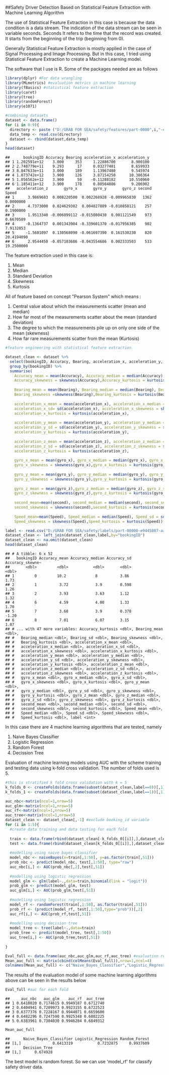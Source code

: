 ##Safety Driver Detection Based on Statistical Feature Extraction with Machine Learning Algorithm

The use of Statistical Feature Extraction in this case is because the data condition is a data stream. The indication of the data stream can be seen in variable seconds. Seconds It refers to the time that the record was created. It starts from the beginning of the trip (beginning from 0).

Generally Statistical Feature Extraction is mostly applied in the case of Signal Processing and Image Processing. But in this case, I tried using Statistical Feature Extraction to create a Machine Learning model.

The software that I use is R. Some of the packages needed are as follows
``` r
library(dplyr) #For data wrangling
library(MLmetrics) #evaluation metrics in machine learning
library(fBasics) #statistical feature extraction
library(caret) 
library(tree)
library(randomForest)
library(e1071)
```


``` r
#combining datasets
dataset <- data.frame()
for (i in 0:9){
  directory <- paste ("D:/GRAB FOR SEA/safety/features/part-0000",i,"-e6120af0-10c2-4248-97c4-81baf4304e5c-c000.csv",sep="")
  data_temp <- read.csv(directory)
  dataset <- rbind(dataset,data_temp)
}
head(dataset)
```

    ##      bookingID Accuracy Bearing acceleration_x acceleration_y
    ## 1 1.202591e+12    3.000     353     1.22886700       8.900100
    ## 2 2.748779e+11    9.293      17     0.03277481       8.659933
    ## 3 8.847633e+11    3.000     189     1.13967480       9.545974
    ## 4 1.073742e+12    3.900     126     3.87154250      10.386364
    ## 5 1.056562e+12    3.900      50    -0.11288182      10.550960
    ## 6 1.185411e+12    3.900     178     0.80564886       9.206902
    ##   acceleration_z       gyro_x       gyro_y       gyro_z second      Speed
    ## 1      3.9869683  0.008220500  0.002268928 -0.009965830   1362  0.0000000
    ## 2      4.7373000  0.024629302  0.004027889 -0.010858121    257  0.1900000
    ## 3      1.9513340 -0.006899112 -0.015080430  0.001121549    973  0.6670589
    ## 4     -0.1364737  0.001343904 -0.339601370 -0.017956385    902  7.9132853
    ## 5     -1.5601097  0.130568090 -0.061697390  0.161530230    820 20.4194090
    ## 6      2.9544450 -0.057103686 -0.043554686  0.002333503    533 19.2500000

The feature extraction used in this case is:

1.  Mean 
2.  Median 
3.  Standard Deviation 
4.  Skewness 
5.  Kurtosis 

All of feature based on concept "Pearson System" which means :

1.  Central value about which the measurements scatter (mean and median)
2.  How far most of the measurements scatter about the mean (standard deviation)
3.  The degree to which the measurements pile up on only one side of the mean (skewness)
4.  How far rare measurements scatter from the mean (Kurtosis)

``` r
#feature engineering with statistical feature extraction

dataset_clean <- dataset %>%
  select(bookingID, Accuracy, Bearing, acceleration_x, acceleration_y, acceleration_z, gyro_x, gyro_y, gyro_z, second, Speed) %>%
  group_by(bookingID) %>%
  summarise(
    Accuracy_mean = mean(Accuracy), Accuracy_median = median(Accuracy), Accuracy_sd = sd(Accuracy), 
    Accuracy_skewness = skewness(Accuracy),Accuracy_kurtosis = kurtosis(Accuracy),  
    
    Bearing_mean = mean(Bearing), Bearing_median = median(Bearing), Bearing_sd = sd(Bearing), 
    Bearing_skewness =skewness(Bearing),Bearing_kurtosis = kurtosis(Bearing),  
    
    acceleration_x_mean = mean(acceleration_x), acceleration_x_median = median(acceleration_x),
    acceleration_x_sd= sd(acceleration_x), acceleration_x_skewness = skewness(acceleration_x),
    acceleration_x_kurtosis = kurtosis(acceleration_x),  
    
    acceleration_y_mean = mean(acceleration_y), acceleration_y_median = median(acceleration_y), 
    acceleration_y_sd = sd(acceleration_y), acceleration_y_skewness = skewness(acceleration_y),
    acceleration_y_kurtosis = kurtosis(acceleration_y),  
    
    acceleration_z_mean = mean(acceleration_z), acceleration_z_median = median(acceleration_z), 
    acceleration_z_sd = sd(acceleration_z), acceleration_z_skewness = skewness(acceleration_z),
    acceleration_z_kurtosis = kurtosis(acceleration_z),  
    
    gyro_x_mean = mean(gyro_x), gyro_x_median = median(gyro_x), gyro_x_sd = sd(gyro_x), 
    gyro_x_skewness = skewness(gyro_x),gyro_x_kurtosis = kurtosis(gyro_x),  
    
    gyro_y_mean = mean(gyro_y), gyro_y_median = median(gyro_y), gyro_y_sd = sd(gyro_y), 
    gyro_y_skewness = skewness(gyro_y),gyro_y_kurtosis = kurtosis(gyro_y),  
    
    gyro_z_mean = mean(gyro_z),gyro_z_median = median(gyro_z), gyro_z_sd = sd(gyro_z), 
    gyro_z_skewness = skewness(gyro_z),gyro_z_kurtosis = kurtosis(gyro_z),  
    
    second_mean=mean(second), second_median = median(second), second_sd = sd(second), 
    second_skewness = skewness(second),second_kurtosis = kurtosis(second),  
    
    Speed_mean=mean(Speed), Speed_median = median(Speed), Speed_sd = sd(Speed), 
    Speed_skewness = skewness(Speed),Speed_kurtosis = kurtosis(Speed))

label <- read.csv("D:/GRAB FOR SEA/safety/labels/part-00000-e9445087-aa0a-433b-a7f6-7f4c19d78ad6-c000.csv")
dataset_clean <- left_join(dataset_clean,label,by="bookingID")
dataset_clean <- na.omit(dataset_clean)
head(dataset_clean)
```

    ## # A tibble: 6 x 52
    ##   bookingID Accuracy_mean Accuracy_median Accuracy_sd Accuracy_skewne~
    ##       <dbl>         <dbl>           <dbl>       <dbl>            <dbl>
    ## 1         0         10.2             8          3.86              1.73
    ## 2         1          3.72            3.9        0.598             1.26
    ## 3         2          3.93            3.63       1.12              1.32
    ## 4         6          4.59            4.00       1.33              1.70
    ## 5         7          3.68            3.9        0.378            -1.20
    ## 6         8          7.01            6.07       3.15              1.07
    ## # ... with 47 more variables: Accuracy_kurtosis <dbl>, Bearing_mean <dbl>,
    ## #   Bearing_median <dbl>, Bearing_sd <dbl>, Bearing_skewness <dbl>,
    ## #   Bearing_kurtosis <dbl>, acceleration_x_mean <dbl>,
    ## #   acceleration_x_median <dbl>, acceleration_x_sd <dbl>,
    ## #   acceleration_x_skewness <dbl>, acceleration_x_kurtosis <dbl>,
    ## #   acceleration_y_mean <dbl>, acceleration_y_median <dbl>,
    ## #   acceleration_y_sd <dbl>, acceleration_y_skewness <dbl>,
    ## #   acceleration_y_kurtosis <dbl>, acceleration_z_mean <dbl>,
    ## #   acceleration_z_median <dbl>, acceleration_z_sd <dbl>,
    ## #   acceleration_z_skewness <dbl>, acceleration_z_kurtosis <dbl>,
    ## #   gyro_x_mean <dbl>, gyro_x_median <dbl>, gyro_x_sd <dbl>,
    ## #   gyro_x_skewness <dbl>, gyro_x_kurtosis <dbl>, gyro_y_mean <dbl>,
    ## #   gyro_y_median <dbl>, gyro_y_sd <dbl>, gyro_y_skewness <dbl>,
    ## #   gyro_y_kurtosis <dbl>, gyro_z_mean <dbl>, gyro_z_median <dbl>,
    ## #   gyro_z_sd <dbl>, gyro_z_skewness <dbl>, gyro_z_kurtosis <dbl>,
    ## #   second_mean <dbl>, second_median <dbl>, second_sd <dbl>,
    ## #   second_skewness <dbl>, second_kurtosis <dbl>, Speed_mean <dbl>,
    ## #   Speed_median <dbl>, Speed_sd <dbl>, Speed_skewness <dbl>,
    ## #   Speed_kurtosis <dbl>, label <int>


In this case there are 4 machine learning algorithms that are tested, namely

1. Naive Bayes Classifier 
2. Logistic Regression 
3. Random Forest 
4. Decission Tree 


Evaluation of machine learning models using AUC with the scheme training and testing data using k-fold cross validation. The number of folds used is 5.

``` r
#this is stratified k fold cross validation with k = 5
k_folds_0 <- createFolds(data.frame(subset(dataset_clean,label==0))[,1], k=5, list=T)
k_folds_1 <- createFolds(data.frame(subset(dataset_clean,label==1))[,1], k=5, list=T)
```

``` r
auc_nbc<-matrix(ncol=1,nrow=5)
auc_glm<-matrix(ncol=1,nrow=5)
auc_rf<-matrix(ncol=1,nrow=5)
auc_tree<-matrix(ncol=1,nrow=5) 
dataset_clean <- dataset_clean[,-1] #exclude booking_id variable
for (i in 1:5){
  #create data training and data testing for each fold
  
  train <- data.frame(rbind(dataset_clean[-k_folds_0[[i]],],dataset_clean[-k_folds_1[[i]],])) #data training
  test <- data.frame(rbind(dataset_clean[k_folds_0[[i]],],dataset_clean[k_folds_1[[i]],])) #data testing
  
  #modelling using naive bayes classifier
  model_nbc <- naiveBayes(x=train[,1:50], y=as.factor(train[,51]))
  prob_nbc <- predict(model_nbc, test[,1:50], type="raw")
  auc_nbc[i,] <- AUC(prob_nbc[,2],test[,51])
  
  #modelling using logistic regression
  model_glm <- glm(label~.,data=train,binomial(link = "logit"))
  prob_glm <- predict(model_glm, test)
  auc_glm[i,] <- AUC(prob_glm,test[,51])
  
  #modelling using logistic regression
  model_rf <- randomForest(train[,1:50], as.factor(train[,51]))
  prob_rf <- (predict(model_rf, test[,1:50],type="prob"))[,2]
  auc_rf[i,] <- AUC(prob_rf,test[,51])
  
  #modelling using decision tree
  model_tree <- tree(label~.,data=train)
  prob_tree <- predict(model_tree, test[,1:50])
  auc_tree[i,] <- AUC(prob_tree,test[,51])
 
}
```


``` r
Eval_full <- data.frame(auc_nbc,auc_glm,auc_rf,auc_tree) #evaluation result for data testing each fold
Mean_auc_full <- matrix(cbind(colMeans(Eval_full)),nrow=1,ncol=4)
colnames(Mean_auc_full) <- c("Naive_Bayes_Classifier","Logistic_Regression","Random_Forest","Decision_Tree")
```

The results of the evaluation model of some machine learning algorithms above can be seen in the results below

``` r
Eval_full #auc for each fold
```

    ##     auc_nbc   auc_glm    auc_rf  auc_tree
    ## 1 0.6418020 0.7174615 0.9949187 0.6712740
    ## 2 0.6404941 0.7209973 0.9923155 0.6722523
    ## 3 0.6377376 0.7228167 0.9944071 0.6659600
    ## 4 0.6482296 0.7247590 0.9925348 0.6802225
    ## 5 0.6383961 0.7304030 0.9946284 0.6849312

``` r
Mean_auc_full 
```

    ##      Naive_Bayes_Classifier Logistic_Regression Random_Forest
    ## [1,]              0.6413319           0.7232875     0.9937609
    ##      Decision_Tree
    ## [1,]      0.674928

The best model is random forest. So we can use 'model_rf' for classify safety driver data.
